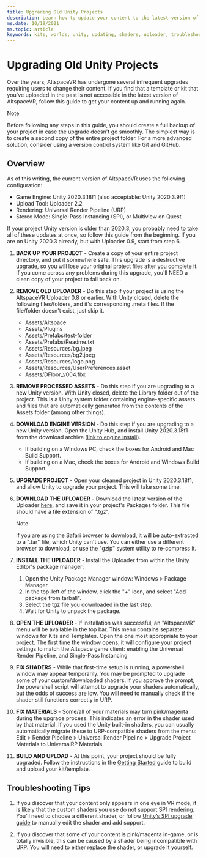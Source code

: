 ```yaml
---
title: Upgrading Old Unity Projects
description: Learn how to update your content to the latest version of Unity.
ms.date: 10/19/2021
ms.topic: article
keywords: kits, worlds, unity, updating, shaders, uploader, troubleshooting
---
```


Upgrading Old Unity Projects
=============================

Over the years, AltspaceVR has undergone several infrequent upgrades requiring users to change their content. If you find
that a template or kit that you've uploaded in the past is not accessible in the latest version of AltspaceVR, follow
this guide to get your content up and running again.

> [!NOTE]
> Before following any steps in this guide, you should create a full backup of your project in case the upgrade doesn't
> go smoothly. The simplest way is to create a second copy of the entire project folder. For a more advanced solution,
> consider using a version control system like Git and GitHub.

Overview
---------

As of this writing, the current version of AltspaceVR uses the following configuration:

* Game Engine: Unity 2020.3.18f1 (also acceptable: Unity 2020.3.9f1)
* Upload Tool: Uploader 2.2
* Rendering: Universal Render Pipeline (URP)
* Stereo Mode: Single-Pass Instancing (SPI), or Multiview on Quest

If your project Unity version is older than 2020.3, you probably need to take all of these updates at once, so follow
this guide from the beginning. If you are on Unity 2020.3 already, but with Uploader 0.9, start from step 6.

1. **BACK UP YOUR PROJECT** - Create a copy of your entire project directory, and put it somewhere safe. This upgrade
    is a destructive upgrade, so you will lose your original project files after you complete it.
    If you come across any problems during this upgrade, you'll NEED a clean copy of your project to fall back on.

2. **REMOVE OLD UPLOADER** - Do this step if your project is using the AltspaceVR Uploader 0.8 or earlier. With Unity closed,
    delete the following files/folders, and it's corresponding .meta files. If the file/folder doesn't exist, just skip
    it.

    * Assets/Altspace
    * Assets/Plugins
    * Assets/Prefabs/test-folder
    * Assets/Prefabs/Readme.txt
    * Assets/Resources/bg.jpeg
    * Assets/Resources/bg2.jpeg
    * Assets/Resources/logo.png
    * Assets/Resources/UserPreferences.asset
    * Assets/DFloor_v004.fbx

3. **REMOVE PROCESSED ASSETS** - Do this step if you are upgrading to a new Unity version. With Unity closed, delete
    the Library folder out of the project. This is a Unity system folder containing engine-specific assets and
    files that are automatically generated from the contents of the Assets folder (among other things).

4. **DOWNLOAD ENGINE VERSION** - Do this step if you are upgrading to a new Unity version. Open the Unity Hub, and
    install Unity 2020.3.18f1 from the download archive ([link to engine install](unityhub://2020.3.18f1/a7d1c678663c)).
    * If building on a Windows PC, check the boxes for Android and Mac Build Support.
    * If building on a Mac, check the boxes for Android and Windows Build Support.

5. **UPGRADE PROJECT** - Open your cleaned project in Unity 2020.3.18f1, and allow Unity to upgrade your project.
    This will take some time.

6. **DOWNLOAD THE UPLOADER** - Download the latest version of the Uploader [here](https://aka.ms/AvrUrpUploader),
    and save it in your project's Packages folder. This file should have a file extension of ".tgz".
    > [!NOTE]
    > If you are using the Safari browser to download, it will be auto-extracted to a ".tar" file, which Unity
    > can't use. You can either use a different browser to download, or use the "gzip" system utility to re-compress it.
    
7. **INSTALL THE UPLOADER** - Install the Uploader from within the Unity Editor's package manager:
    1. Open the Unity Package Manager window: Windows > Package Manager
    2. In the top-left of the window, click the "+" icon, and select "Add package from tarball".
    3. Select the tgz file you downloaded in the last step.
    4. Wait for Unity to unpack the package.

8. **OPEN THE UPLOADER** - If installation was successful, an "AltspaceVR" menu will be available in the top bar.
    This menu contains separate windows for Kits and Templates. Open the one most appropriate to your project.
    The first time the window opens, it will configure your project settings to match the Altspace game client:
    enabling the Universal Render Pipeline, and Single-Pass Instancing

9. **FIX SHADERS** - While that first-time setup is running, a powershell window may appear temporarily.
    You may be prompted to upgrade some of your custom/downloaded shaders. If you approve the prompt, the powershell
    script will attempt to upgrade your shaders automatically, but the odds of success are low. You will need to
    manually check if the shader still functions correctly in URP.

10. **FIX MATERIALS** - Some/all of your materials may turn pink/magenta during the upgrade process. This indicates
    an error in the shader used by that material. If you used the Unity built-in shaders, you can usually automatically
    migrate these to URP-compatible shaders from the menu: Edit > Render Pipeline > Universal Render Pipeline >
    Upgrade Project Materials to UniversalRP Materials.

11. **BUILD AND UPLOAD** - At this point, your project should be fully upgraded. Follow the instructions in the
    [Getting Started](world-building-toolkit-getting-started.md) guide to build and upload your kit/template.

Troubleshooting Tips
---------------------

1. If you discover that your content only appears in one eye in VR mode, it is likely that the custom
    shaders you use do not support SPI rendering. You’ll need to choose a different shader, or follow
    [Unity’s SPI upgrade guide](https://docs.unity3d.com/Manual/SinglePassInstancing.html) to manually edit the shader
    and add support.

2. If you discover that some of your content is pink/magenta in-game, or is totally invisible, this can be caused
    by a shader being incompatible with URP. You will need to either replace the shader, or upgrade it yourself.